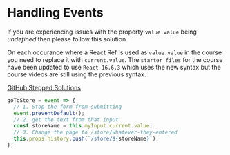 # Handling Events

If you are experiencing issues with the property `value.value` being *_undefined_* then please follow this solution.

On each occurance where a React Ref is used as `value.value` in the course you need to replace it with `current.value`. The `starter files` for the course have been updated to use `React 16.6.3` which uses the new syntax but the course videos are still using the previous syntax.

[GitHub Stepped Solutions](https://github.com/wesbos/React-For-Beginners-Starter-Files/blob/master/stepped-solutions/13/components/StorePicker.js#L11)

```jsx:title=src/components/StorePicker.js {5}
goToStore = event => {
  // 1. Stop the form from submitting
  event.preventDefault();
  // 2. get the text from that input
  const storeName = this.myInput.current.value;
  // 3. Change the page to /store/whatever-they-entered
  this.props.history.push(`/store/${storeName}`);
};
```
